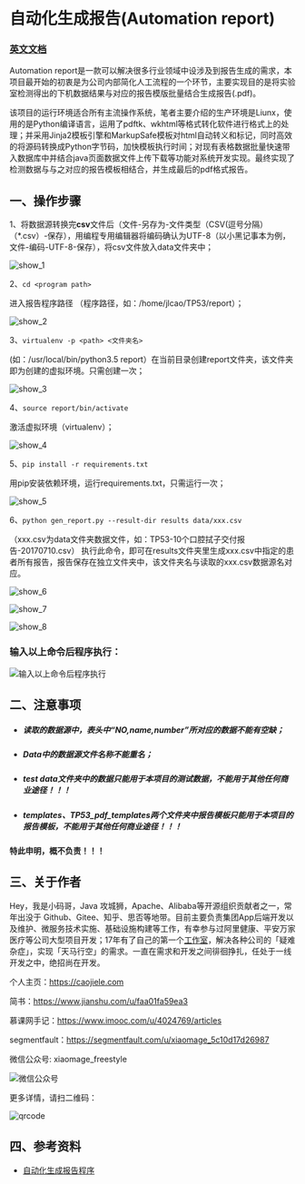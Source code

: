 # 自动化生成报告(Automation report)

### [英文文档](README.md)

Automation report是一款可以解决很多行业领域中设涉及到报告生成的需求，本项目最开始的初衷是为公司内部简化人工流程的一个环节，主要实现目的是将实验室检测得出的下机数据结果与对应的报告模版批量结合生成报告(.pdf)。

该项目的运行环境适合所有主流操作系统，笔者主要介绍的生产环境是Liunx，使用的是Python编译语言，运用了pdftk、wkhtml等格式转化软件进行格式上的处理；并采用Jinja2模板引擎和MarkupSafe模板对html自动转义和标记，同时高效的将源码转换成Python字节码，加快模板执行时间；对现有表格数据批量快速带入数据库中并结合java页面数据文件上传下载等功能对系统开发实现。最终实现了检测数据与与之对应的报告模板相结合，并生成最后的pdf格式报告。

## **一、操作步骤**

1、将数据源转换完**csv**文件后（文件-另存为-文件类型（CSV(逗号分隔）（*.csv）-保存），用编程专用编辑器将编码确认为UTF-8（以小黑记事本为例，文件-编码-UTF-8-保存），将csv文件放入data文件夹中；

![show_1](https://cdn.nlark.com/yuque/0/2019/png/338441/1563289304927-cd6366de-c156-4791-9ae8-14ec07acbf9e.png)

2、`cd <program path>`  

进入报告程序路径 （<program path>程序路径，如：/home/jlcao/TP53/report）；
  
![show_2](https://cdn.nlark.com/yuque/0/2019/png/338441/1563289310105-18cb3818-dc51-4dad-93eb-48aee6c8f725.png)

3、`virtualenv -p <path> <文件夹名>`  

(如：/usr/local/bin/python3.5 report）在当前目录创建report文件夹，该文件夹即为创建的虚拟环境。只需创建一次；
  
![show_3](https://cdn.nlark.com/yuque/0/2019/png/338441/1563289314650-7665ada7-dabf-4134-a136-6495142ed617.png)

4、`source report/bin/activate`      

激活虚拟环境（virtualenv）；

![show_4](https://cdn.nlark.com/yuque/0/2019/png/338441/1563289320059-a0fc4d29-3c8f-427b-8668-bd39704e9e6e.png)

5、`pip install -r requirements.txt`  

用pip安装依赖环境，运行requirements.txt，只需运行一次；

![show_5](https://cdn.nlark.com/yuque/0/2019/png/338441/1563289328528-52c41177-3dac-4dd4-a3b4-5467d1b3e685.png)

6、`python gen_report.py --result-dir results data/xxx.csv` 

（xxx.csv为data文件夹数据文件，如：TP53-10个口腔拭子交付报告-20170710.csv） 执行此命令，即可在results文件夹里生成xxx.csv中指定的患者所有报告，报告保存在独立文件夹中，该文件夹名与读取的xxx.csv数据源名对应。

![show_6](https://cdn.nlark.com/yuque/0/2019/png/338441/1563289332975-c5ad43d0-8465-45e4-854b-e4339c7e9856.png)

![show_7](https://cdn.nlark.com/yuque/0/2019/png/338441/1563289337742-61fe2ec5-2392-481b-bda8-10a15e68cfad.png)

![show_8](https://cdn.nlark.com/yuque/0/2019/png/338441/1563289346397-ea3420b5-75c7-403d-aaaa-3b31c33851c6.png)

### 输入以上命令后程序执行：

![输入以上命令后程序执行](https://cdn.nlark.com/yuque/0/2019/gif/338441/1563290227027-bddb1241-f498-4750-aa54-e10778199fd6.gif)

## **二、注意事项**

* ##### 读取的数据源中，表头中“NO,name,number”所对应的数据不能有空缺；
* ##### Data中的数据源文件名称不能重名；
* ##### test data文件夹中的数据只能用于本项目的测试数据，不能用于其他任何商业途径！！！
* ##### templates、TP53_pdf_templates两个文件夹中报告模板只能用于本项目的报告模板，不能用于其他任何商业途径！！！

#### 特此申明，概不负责！！！

## **三、关于作者**

Hey，我是小码哥，Java 攻城狮，Apache、Alibaba等开源组织贡献者之一，常年出没于 Github、Gitee、知乎、思否等地带。目前主要负责集团App后端开发以及维护、微服务技术实施、基础设施构建等工作，有幸参与过阿里健康、平安万家医疗等公司大型项目开发；17年有了自己的第一个[工作室](https://caojiele.com/cooperation/)，解决各种公司的「疑难杂症」，实现「天马行空」的需求。一直在需求和开发之间徘徊挣扎，任处于一线开发之中，绝招尚在开发。

个人主页：https://caojiele.com

简书：https://www.jianshu.com/u/faa01fa59ea3

慕课网手记：https://www.imooc.com/u/4024769/articles

segmentfault：https://segmentfault.com/u/xiaomage_5c10d17d26987
    
微信公众号: xiaomage_freestyle

 ![微信公众号](https://cdn.nlark.com/yuque/0/2019/jpeg/338441/1562681958344-f9b0d53f-2be5-42d0-bdb6-b043d04fd856.jpeg)

更多详情，请扫二维码：

 ![qrcode](https://cdn.nlark.com/yuque/0/2019/png/338441/1562683998026-42937005-a1e6-43cb-b51e-6aacf2952a56.png)

## **四、参考资料**

* [自动化生成报告程序](https://www.jianshu.com/p/86d4ef73ca72)
